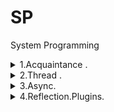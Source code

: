 # SP
 System Programming


<details><summary> 1.Acquaintance .  </summary><p>

---

[Actions with another proccesses](CW/lesson_01/ProcessManipulation "CW\lesson_01\ProcessManipulation")   

---

</p></details>

<details><summary> 2.Thread .  </summary><p>

---

[Basics with Thread(lock,abort,sync, etc.)](CW/lesson_02/ "CW\lesson_02\")   

---

</p></details>


<details><summary> 3.Async.  </summary><p>

- Работа с пулом потоков все время меняется , лучше читать в документации , не стоит привязываться к книгам.
- Вопросы по многопоточности:
    - По архитектуре кода
    - Про поток , пул , лок , мютекс , семафор
- Монитор отличается от лока тем , что в локе внутри есть трай файнали , для завершения процессов ,которые выкинули эксепшн, в мониторе нужно самому оборачивать ,т.к. поток залочит данные
- async await работает про принципу конечного автомата

---

[exp](CW/lesson_03/async_await "CW\lesson_03\async_await")   


[Task.Factory , cancelationToken , invoke example](HW/lesson_03/async_counters "HW\lesson_03\async_counters")   

---

</p></details>


<details><summary> 4.Reflection.Plugins.  </summary><p>

---

[Workin with reflection and assembly](CW/lesson_03/reflex "CW\lesson_03\reflex")   

[MVVM,WinForms,WPF with plugins](HW/lesson_03/Plugins "HW\lesson_03\Plugins")   

---

</p></details>

